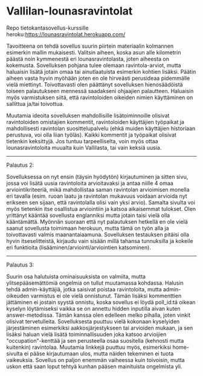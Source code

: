 # Vallilan-lounasravintolat
Repo tietokantasovellus-kurssille
heroku:https://lounasravintolat.herokuapp.com/

Tavoitteena on tehdä sovellus suurin piirtein materiaalin kolmannen esimerkin mallin mukaisesti.  Valitsin aiheen, koska asun alle kilometrin päästä noin kymmenestä eri lounasravintolasta, joten aiheesta on kokemusta.
Sovelluksen pohjana tulee olemaan ravintola-arviot, mutta haluaisin lisätä jotain omaa tai ainutlaatuista esimerkin kohtien lisäksi. Päätin aiheen vasta hyvin myöhään joten en ole hirveästi perusideaa pidemmälle vielä miettinyt.
Toivottavasti olen päättänyt sovelluksen hienosäädöistä toiseen palautukseen mennessä saadakseni ohjaajien palautteen.
Haluaisin myös varmistuksen siitä, että ravintoloiden oikeiden nimien käyttäminen on sallittua ja/tai toivottua.

Muutamia ideoita sovelluksen mahdollisille lisätoiminnoille olisivat ravintoloiden omistajien kommentit, ravintoloiden käyttäjien työpaikat ja mahdollisesti ravintolan suosittelupalvelu (ehkä muiden käyttäjien historiaan perustuva, voi olla liian työläs). Kaikki kommentit ja työpaikat olisivat tietenkin keksittyjä.
Jos tuntuu tarpeelliselta, voin myös ottaa lounasravintoloita muualta kuin Vallilasta, tai vain keksiä uusia.

---------------------------------------------------------------------------------------------------------
Palautus 2:

Sovelluksessa on nyt ensin (täysin hyödytön) kirjautuminen ja sitten sivu, jossa voi lisätä uusia ravintoloita arvioitavaksi ja antaa niille 4 omaa arviointikriteeriä, mikä mahdollistaa saman ravintolan arvioimisen monella eri tavalla (esim. ruoan laatu ja ravintolan mukavuus voidaan arvioida nyt erikseen sen sijaan, että ravintolalla olisi vain yksi arvio).
Samalta sivulta voi myös tietenkin itse osallistua arviointiin ja katsoa aikaisemmat tulokset. Olen yrittänyt kääntää sovellusta englanniksi mutta jotain taisi vielä olla kääntämättä. Myönnän suoraan että nyt palautuksen hetkellä en ole vielä saanut sovellusta toimimaan herokuun, mutta tämä on työn alla ja toivottavasti valmis maanantaiaamuna.
Sovelluksen testauksen pitäisi olla hyvin itseselitteistä, kirjaudu vain sisään millä tahansa tunnuksilla ja kokeile eri funktioita (lisääminen/arviointi/arviointien katsominen).

------------------------------------------------------------------------------------------------------------
Palautus 3:

Suurin osa halutuista ominaisuuksista on valmiita, mutta ylitsepääsemättömiä ongelmia on tullut muutamassa kohdassa. Halusin tehdä admin-käyttäjiä, jotka saisivat poistaa ravintoloita, mutta admin-oikeuden varmistus ei ole vielä onnistunut. 
Tämän lisäksi kommenttien jättäminen ei jostain syystä onnistu, koska sovellus ei löydä poll_id:tä oikean kyselyn löytämiseksi vaikka se on annettu hidden inputilla aivan kuten answer-metodissa. Tämän kanssa olen edelleen melko pihalla, joten vinkit olisivat tervetulleita.
Sovelluksesta puuttuu vielä kokonaan kyselyiden järjestäminen esimerkiksi aakkosjärjestykseen tai arvioiden mukaan, ja sen lisäksi haluan vielä lisätä toiminnallisuuden joka katsoo arvioijien "occupation"-kenttää ja sen perusteella osaa suositella (kehnosti mutta kuitenkin) ravintolaa.
Muutamia linkkejä puuttuu myös, esimerkiksi home-sivulta ei pääse kirjautumaan ulos, mutta näiden tekeminen ei tuota vaikeuksia.
Sovellus on paljon enemmän vaiheessa kuin toivoisin, mutta uskon että saan loput tehtyä kunhan pääsen mainituista ongelmista yli.